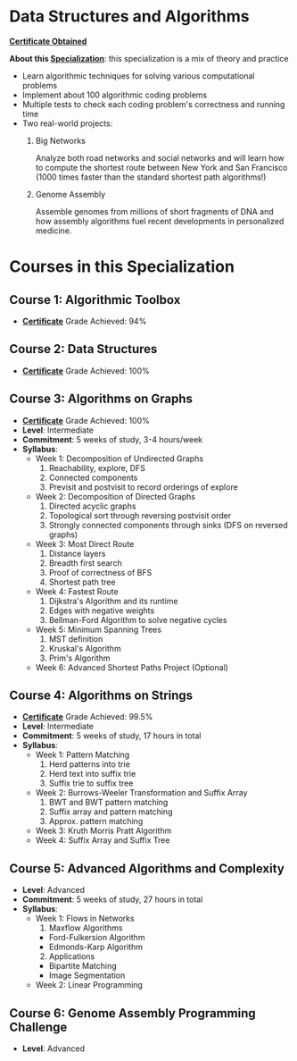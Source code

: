 # Data Structures and Algorithms
**[Certificate Obtained](https://www.coursera.org/account/accomplishments/specialization/certificate/766EHS2SD3FM)**


**About this [Specialization](https://www.coursera.org/specializations/data-structures-algorithms)**: this specialization is a mix of theory and practice
  - Learn algorithmic techniques for solving various computational problems
  - Implement about 100 algorithmic coding problems 
  - Multiple tests to check each coding problem's correctness and running time 
  - Two real-world projects: 
    1. Big Networks

        Analyze both road networks and social networks and will learn how to compute the shortest route between New York and San Francisco (1000 times faster than the standard shortest path algorithms!)
    2. Genome Assembly

        Assemble genomes from millions of short fragments of DNA and how assembly algorithms fuel recent developments in personalized medicine.

# Courses in this Specialization

## Course 1: Algorithmic Toolbox
  - **[Certificate](https://www.coursera.org/account/accomplishments/certificate/TKUCKAAZK2PV)** Grade Achieved: 94% 
  

## Course 2: Data Structures
  - **[Certificate](https://www.coursera.org/account/accomplishments/certificate/RMHRNLZ7XKKM)** Grade Achieved: 100% 
  

## Course 3: Algorithms on Graphs
  - **[Certificate](https://www.coursera.org/account/accomplishments/certificate/X3S42W3BKSUN)** Grade Achieved: 100%
  - **Level**: Intermediate
  - **Commitment**: 5 weeks of study, 3-4 hours/week
  - **Syllabus**:
    - Week 1: Decomposition of Undirected Graphs
      1. Reachability, explore, DFS
      2. Connected components
      3. Previsit and postvisit to record orderings of explore
    - Week 2: Decomposition of Directed Graphs
      1. Directed acyclic graphs
      2. Topological sort through reversing postvisit order
      3. Strongly connected components through sinks (DFS on reversed graphs)
    - Week 3: Most Direct Route
      1. Distance layers
      2. Breadth first search
      3. Proof of correctness of BFS
      4. Shortest path tree
    - Week 4: Fastest Route
      1. Dijkstra's Algorithm and its runtime
      2. Edges with negative weights
      3. Bellman-Ford Algorithm to solve negative cycles
    - Week 5: Minimum Spanning Trees
      1. MST definition
      2. Kruskal's Algorithm
      3. Prim's Algorithm
    - Week 6: Advanced Shortest Paths Project (Optional)

## Course 4: Algorithms on Strings
  - **[Certificate](https://www.coursera.org/account/accomplishments/certificate/ZFT22FUHQCWS)** Grade Achieved: 99.5%
  - **Level**: Intermediate
  - **Commitment**: 5 weeks of study, 17 hours in total
  - **Syllabus**:
    - Week 1: Pattern Matching
      1. Herd patterns into trie
      2. Herd text into suffix trie
      3. Suffix trie to suffix tree
    - Week 2: Burrows-Weeler Transformation and Suffix Array
      1. BWT and BWT pattern matching
      2. Suffix array and pattern matching
      3. Approx. pattern matching
    - Week 3: Kruth Morris Pratt Algorithm
    - Week 4: Suffix Array and Suffix Tree
 
 ## Course 5: Advanced Algorithms and Complexity
  - **Level**: Advanced
  - **Commitment**: 5 weeks of study, 27 hours in total
  - **Syllabus**:
    - Week 1: Flows in Networks
      1. Maxflow Algorithms
        - Ford-Fulkersion Algorithm
        - Edmonds-Karp Algorithm
      2. Applications
        - Bipartite Matching
        - Image Segmentation
    - Week 2: Linear Programming

    
## Course 6: Genome Assembly Programming Challenge
  - **Level**: Advanced
